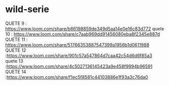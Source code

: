 # wild-serie

 QUETE 9 : https://www.loom.com/share/b66198859de349d5aa14e0e16c83d772
quete 10 : https://www.loom.com/share/c7aab969dd91456080eba8f2345e887d
QUETE 11 : https://www.loom.com/share/51766353887547399a1956b1d0611988
QUETE 12 :https://www.loom.com/share/901c57a547864d7caa42c54d6d6f85a3
quete 13 :https://www.loom.com/share/4c5027136145423a9e458f9994b96591
QUETE 14 :https://www.loom.com/share/f1ec5f8581c44103886e1f93a3c76da0
